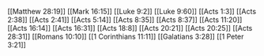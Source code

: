 [[Matthew 28:19]]
[[Mark 16:15]]
[[Luke 9:2]]
[[Luke 9:60]]
[[Acts 1:3]]
[[Acts 2:38]]
[[Acts 2:41]]
[[Acts 5:14]]
[[Acts 8:35]]
[[Acts 8:37]]
[[Acts 11:20]]
[[Acts 16:14]]
[[Acts 16:31]]
[[Acts 18:8]]
[[Acts 20:21]]
[[Acts 20:25]]
[[Acts 28:31]]
[[Romans 10:10]]
[[1 Corinthians 11:11]]
[[Galatians 3:28]]
[[1 Peter 3:21]]

